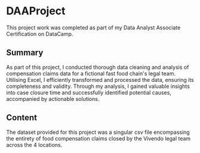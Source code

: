 # DAAProject
This project work was completed as part of my Data Analyst Associate Certification on DataCamp.

## Summary  
As part of this project, I conducted thorough data cleaning and analysis of compensation claims data for a fictional fast food chain's legal team. Utilising Excel, I efficiently transformed and processed the data, ensuring its completeness and validity. Through my analysis, I gained valuable insights into case closure time and successfully identified potential causes, accompanied by actionable solutions.

## Content
The dataset provided for this project was a singular csv file encompassing the entirety of food compensation claims closed by the Vivendo legal team across the 4 locations.
